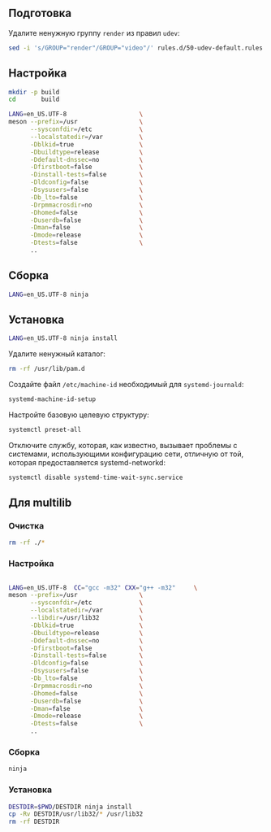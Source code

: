 <package-info :package="package" showsbu2></package-info>

<script>
		new Vue({
		el: '#main',
		data: { package: {} },
		mounted: function () {
				this.getPackage('systemd');
		},
		methods: {
			getPackage: function(name) {
					getPackage(name)
					.then(response => this.package = response);
			},
		}
  })
</script>

## Подготовка

Удалите ненужную группу `render` из правил `udev`:

```bash
sed -i 's/GROUP="render"/GROUP="video"/' rules.d/50-udev-default.rules.in
```

## Настройка

```bash
mkdir -p build
cd       build

LANG=en_US.UTF-8                    \
meson --prefix=/usr                 \
      --sysconfdir=/etc             \
      --localstatedir=/var          \
      -Dblkid=true                  \
      -Dbuildtype=release           \
      -Ddefault-dnssec=no           \
      -Dfirstboot=false             \
      -Dinstall-tests=false         \
      -Dldconfig=false              \
      -Dsysusers=false              \
      -Db_lto=false                 \
      -Drpmmacrosdir=no             \
      -Dhomed=false                 \
      -Duserdb=false                \
      -Dman=false                   \
      -Dmode=release                \
      -Dtests=false                 \
      ..
```

## Сборка

```bash
LANG=en_US.UTF-8 ninja
```

## Установка

```bash
LANG=en_US.UTF-8 ninja install
```

Удалите ненужный каталог:

```bash
rm -rf /usr/lib/pam.d
```


Создайте файл `/etc/machine-id` необходимый для `systemd-journald`:

```bash
systemd-machine-id-setup
```

Настройте базовую целевую структуру:

```bash
systemctl preset-all
```

Отключите службу, которая, как известно, вызывает проблемы с системами, использующими конфигурацию сети, отличную от той, которая предоставляется systemd-networkd:

```bash
systemctl disable systemd-time-wait-sync.service
```

## Для multilib

### Очистка

```bash
rm -rf ./*
```

### Настройка

```bash

LANG=en_US.UTF-8  CC="gcc -m32" CXX="g++ -m32"     \
meson --prefix=/usr                 \
      --sysconfdir=/etc             \
      --localstatedir=/var          \
      --libdir=/usr/lib32           \
      -Dblkid=true                  \
      -Dbuildtype=release           \
      -Ddefault-dnssec=no           \
      -Dfirstboot=false             \
      -Dinstall-tests=false         \
      -Dldconfig=false              \
      -Dsysusers=false              \
      -Db_lto=false                 \
      -Drpmmacrosdir=no             \
      -Dhomed=false                 \
      -Duserdb=false                \
      -Dman=false                   \
      -Dmode=release                \
      -Dtests=false                 \
      ..
```

### Сборка 

```bash
ninja
```

### Установка

```bash
DESTDIR=$PWD/DESTDIR ninja install
cp -Rv DESTDIR/usr/lib32/* /usr/lib32
rm -rf DESTDIR
```
